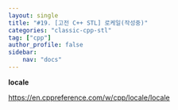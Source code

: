 ```yaml
---
layout: single
title: "#19. [고전 C++ STL] 로케일(작성중)"
categories: "classic-cpp-stl"
tag: ["cpp"]
author_profile: false
sidebar: 
    nav: "docs"
---
```


**locale**

https://en.cppreference.com/w/cpp/locale/locale


